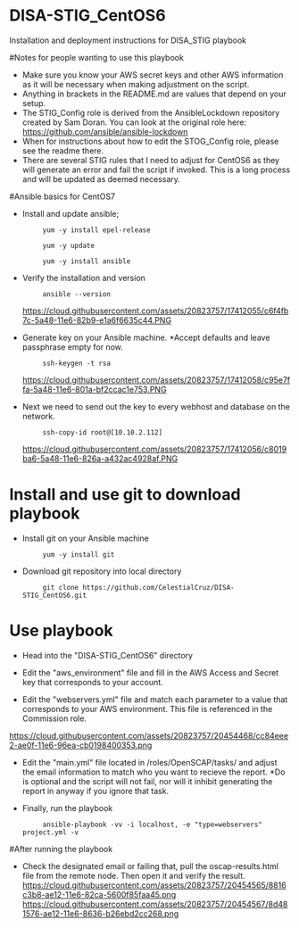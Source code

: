 # DISA-STIG_CentOS6
Installation and deployment instructions for DISA_STIG playbook

#Notes for people wanting to use this playbook
  - Make sure you know your AWS secret keys and other AWS information as it will be necessary when making adjustment on the script.  
  - Anything in brackets in the README.md are values that depend on your setup.
  - The STIG_Config role is derived from the AnsibleLockdown repository created by Sam Doran. You can look at the original role here:
    https://github.com/ansible/ansible-lockdown
  - When for instructions about how to edit the STOG_Config role, please see the readme there.
  - There are several STIG rules that I need to adjust for CentOS6 as they will generate an error and fail the script if invoked. This is     a long process and will be updated as deemed necessary.

#Ansible basics for CentOS7
- Install and update ansible;

           yum -y install epel-release

           yum -y update

           yum -y install ansible

- Verify the installation and version

           ansible --version
           
  https://cloud.githubusercontent.com/assets/20823757/17412055/c6f4fb7c-5a48-11e6-82b9-e1a6f6635c44.PNG
  
- Generate key on your Ansible machine.
  *Accept defaults and leave passphrase empty for now.

           ssh-keygen -t rsa

  https://cloud.githubusercontent.com/assets/20823757/17412058/c95e7ffa-5a48-11e6-801a-bf2ccac1e753.PNG

- Next we need to send out the key to every webhost and database  on the network.

           ssh-copy-id root@[10.10.2.112]
  
  https://cloud.githubusercontent.com/assets/20823757/17412056/c8019ba6-5a48-11e6-826a-a432ac4928af.PNG
  
# Install and use git to download playbook
- Install git on your Ansible machine

           yum -y install git

- Download git repository into local directory

           git clone https://github.com/CelestialCruz/DISA-STIG_CentOS6.git

# Use playbook
- Head into the "DISA-STIG_CentOS6" directory

- Edit the "aws_environment" file and fill in the AWS Access and Secret key that corresponds to your account.

- Edit the "webservers.yml" file and match each parameter to a value that corresponds to your AWS environment. This file is referenced in the Commission role.

https://cloud.githubusercontent.com/assets/20823757/20454468/cc84eee2-ae0f-11e6-96ea-cb0198400353.png

- Edit the "main.yml" file located in /roles/OpenSCAP/tasks/ and adjust the email information to match who you want to recieve the report.   *Do is optional and the script will not fail, nor will it inhibit generating the report in anyway if you ignore that task.

- Finally, run the playbook

           ansible-playbook -vv -i localhost, -e "type=webservers" project.yml -v

#After running the playbook
- Check the designated email or failing that, pull the oscap-results.html file from the remote node. Then open it and verify the result.
https://cloud.githubusercontent.com/assets/20823757/20454565/8816c3b8-ae12-11e6-82ca-5600f85faa45.png
https://cloud.githubusercontent.com/assets/20823757/20454567/8d481576-ae12-11e6-8636-b26ebd2cc268.png
